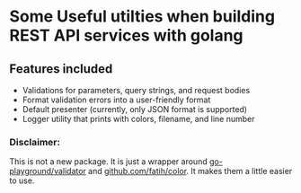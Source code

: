 # Some Useful utilties when building REST API services with golang

## Features included
- Validations for parameters, query strings, and request bodies
- Format validation errors into a user-friendly format
- Default presenter (currently, only JSON format is supported)
- Logger utility that prints with colors, filename, and line number

### Disclaimer:
This is not a new package. It is just a wrapper around [go-playground/validator](https://github.com/go-playground/validator) and [github.com/fatih/color](https://github.com/fatih/color). It makes them a little easier to use.
